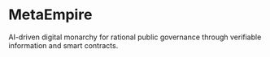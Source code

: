 # MetaEmpire
AI-driven digital monarchy for rational public governance through verifiable information and smart contracts.
